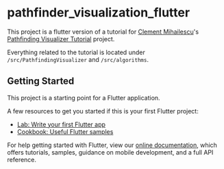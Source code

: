 # pathfinder_visualization_flutter

This project is a flutter version of a tutorial for [Clement Mihailescu](https://github.com/clementmihailescu)'s [Pathfinding Visualizer Tutorial](https://github.com/clementmihailescu/Pathfinding-Visualizer-Tutorial) project.

Everything related to the tutorial is located under `/src/PathfindingVisualizer` and `/src/algorithms`.

## Getting Started

This project is a starting point for a Flutter application.

A few resources to get you started if this is your first Flutter project:

- [Lab: Write your first Flutter app](https://flutter.dev/docs/get-started/codelab)
- [Cookbook: Useful Flutter samples](https://flutter.dev/docs/cookbook)

For help getting started with Flutter, view our
[online documentation](https://flutter.dev/docs), which offers tutorials,
samples, guidance on mobile development, and a full API reference.

